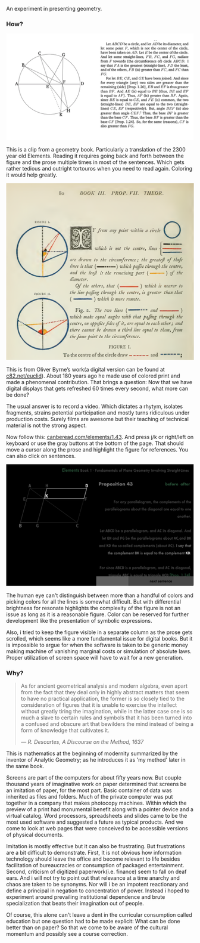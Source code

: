 An experiment in presenting geometry.

### How?

![](readme/bare.png)

This is a clip from a geometry book. Particularly a translation of the 2300 year old Elements. Reading it requires going back and forth between the figure and the prose multiple times in most of the sentences. Which gets rather tedious and outright tortouros when you need to read again. Coloring it would help greatly.

![](readme/colored.png)

This is from Oliver Byrne’s work(a digital version can be found at [c82.net/euclid](https://c82.net/euclid)). About 180 years ago he made use of colored print and made a phenomenal contribution. That brings a question: Now that we have digital displays that gets refreshed 60 times every second, what more can be done?

The usual answer is to record a video. Which dictates a rhytym, isolates fragments, strains potential participation and mostly turns ridiculous under production costs. Surely films are awesome but their teaching of technical material is not the strong aspect.

Now follow this: [canberead.com/elements/1.43](https://canberead.com/elements/1.43). And press j/k or right/left on keyboard or use the gray buttons at the bottom of the page. That should move a cursor along the prose and highlight the figure for references. You can also click on sentences.

![](readme/highlighted.png)

The human eye can't distinguish between more than a handful of colors and picking colors for all the lines is somewhat difficult. But with differential brightness for resonate highlights the complexity of the figure is not an issue as long as it is a reasonable figure. Color can be reserved for further development like the presentation of symbolic expressions.

Also, i tried to keep the figure visible in a separate column as the prose gets scrolled, which seems like a more fundamental issue for digital books. But it is impossible to argue for when the software is taken to be generic money making machine of vanishing marginal costs or simulation of absolute laws. Proper utilization of screen space will have to wait for a new generation.

### Why?

> As for ancient geometrical analysis and modern algebra, even apart from the fact that they deal only in highly abstract matters that seem to have no practical application, the former is so closely tied to the consideration of figures that it is unable to exercise the intellect without greatly tiring the imagination, while in the latter case one is so much a slave to certain rules and symbols that it has been turned into a confused and obscure art that bewilders the mind instead of being a form of knowledge that cultivates it.
>
> &mdash; *R. Descartes, A Discourse on the Method, 1637*

This is mathematics at the beginning of modernity summarized by the inventor of Analytic Geometry; as he introduces it as 'my method' later in the same book.

Screens are part of the computers for about fifty years now. But couple thousand years of imaginative work on paper determined that screens be an imitation of paper, for the most part. Basic container of data was inherited as files and folders. Much of the private computer was put together in a company that makes photocopy machines. Within which the preview of a print had monumental benefit along with a pointer device and a virtual catalog. Word processors, spreadsheets and slides came to be the most used software and suggested a future as typical products. And we come to look at web pages that were conceived to be accessible versions of physical documents.

Imitation is mostly effective but it can also be frustrating. But frustrations are a bit difficult to demonstrate. First, It is not obvious how information technology should leave the office and become relevant to life besides facilitation of bureaucracies or consumption of packaged entertainment. Second, criticism of digitized paperwork(i.e. finance) seem to fall on deaf ears. And i will not try to point out that relevance at a time anarchy and chaos are taken to be synonyms. Nor will i be an impotent reactionary and define a principal in negation to concentration of power. Instead i hoped to experiment around prevailing institutional dependence and brute specialization that beats their imagination out of people.

Of course, this alone can't leave a dent in the curricular consumption called education but one question had to be made explicit: What can be done better than on paper? So that we come to be aware of the cultural momentum and possibly see a course correction.
